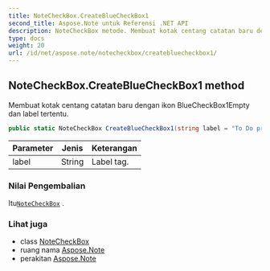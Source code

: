 ```yaml
---
title: NoteCheckBox.CreateBlueCheckBox1
second_title: Aspose.Note untuk Referensi .NET API
description: NoteCheckBox metode. Membuat kotak centang catatan baru dengan ikon BlueCheckBox1Empty dan label tertentu.
type: docs
weight: 20
url: /id/net/aspose.note/notecheckbox/createbluecheckbox1/
---
```

## NoteCheckBox.CreateBlueCheckBox1 method

Membuat kotak centang catatan baru dengan ikon BlueCheckBox1Empty dan label tertentu.

```csharp
public static NoteCheckBox CreateBlueCheckBox1(string label = "To Do priority 1")
```

| Parameter | Jenis | Keterangan |
| --- | --- | --- |
| label | String | Label tag. |

### Nilai Pengembalian

Itu[`NoteCheckBox`](../) .

### Lihat juga

* class [NoteCheckBox](../)
* ruang nama [Aspose.Note](../../notecheckbox/)
* perakitan [Aspose.Note](../../../)


